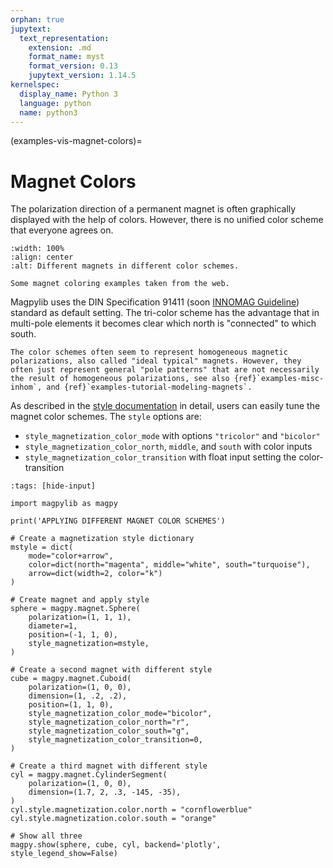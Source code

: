 ```yaml
---
orphan: true
jupytext:
  text_representation:
    extension: .md
    format_name: myst
    format_version: 0.13
    jupytext_version: 1.14.5
kernelspec:
  display_name: Python 3
  language: python
  name: python3
---
```


(examples-vis-magnet-colors)=
# Magnet Colors

The polarization direction of a permanent magnet is often graphically displayed with the help of colors. However, there is no unified color scheme that everyone agrees on.

```{figure} ../../../_static/images/examples_vis_magnet_colors.png
:width: 100%
:align: center
:alt: Different magnets in different color schemes.

Some magnet coloring examples taken from the web.
```

Magpylib uses the DIN Specification 91411 (soon [INNOMAG Guideline](examples-app-scales-IGL)) standard as default setting. The tri-color scheme has the advantage that in multi-pole elements it becomes clear which north is "connected" to which south.

```{hint}
The color schemes often seem to represent homogeneous magnetic polarizations, also called "ideal typical" magnets. However, they often just represent general "pole patterns" that are not necessarily the result of homogeneous polarizations, see also {ref}`examples-misc-inhom`, and {ref}`examples-tutorial-modeling-magnets`.
```

As described in the [style documentation](guide-graphic-styles) in detail, users can easily tune the magnet color schemes. The `style` options are:
- `style_magnetization_color_mode` with options `"tricolor"` and `"bicolor"`
- `style_magnetization_color_north`, `middle`, and `south` with color inputs
- `style_magnetization_color_transition` with float input setting the color-transition

```{code-cell} ipython
:tags: [hide-input]

import magpylib as magpy

print('APPLYING DIFFERENT MAGNET COLOR SCHEMES')

# Create a magnetization style dictionary
mstyle = dict(
    mode="color+arrow",
    color=dict(north="magenta", middle="white", south="turquoise"),
    arrow=dict(width=2, color="k")
)

# Create magnet and apply style
sphere = magpy.magnet.Sphere(
    polarization=(1, 1, 1),
    diameter=1,
    position=(-1, 1, 0),
    style_magnetization=mstyle,
)

# Create a second magnet with different style
cube = magpy.magnet.Cuboid(
    polarization=(1, 0, 0),
    dimension=(1, .2, .2),
    position=(1, 1, 0),
    style_magnetization_color_mode="bicolor",
    style_magnetization_color_north="r",
    style_magnetization_color_south="g",
    style_magnetization_color_transition=0,
)

# Create a third magnet with different style
cyl = magpy.magnet.CylinderSegment(
    polarization=(1, 0, 0),
    dimension=(1.7, 2, .3, -145, -35),
)
cyl.style.magnetization.color.north = "cornflowerblue"
cyl.style.magnetization.color.south = "orange"

# Show all three
magpy.show(sphere, cube, cyl, backend='plotly', style_legend_show=False)
```
